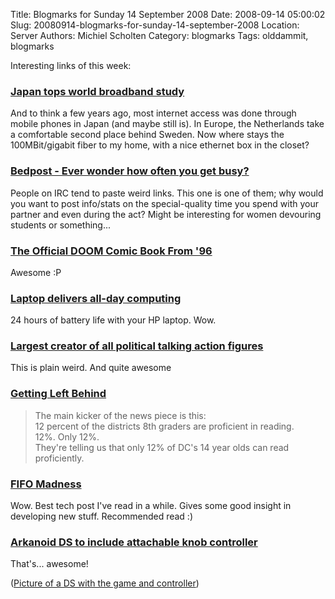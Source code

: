 Title: Blogmarks for Sunday 14 September 2008
Date: 2008-09-14 05:00:02
Slug: 20080914-blogmarks-for-sunday-14-september-2008
Location: Server
Authors: Michiel Scholten
Category: blogmarks
Tags: olddammit, blogmarks

<p>Interesting links of this week:</p>
<h3><a href="http://news.bbc.co.uk/2/hi/technology/7610534.stm">Japan tops world broadband study</a></h3>
<p>And to think a few years ago, most internet access was done through mobile phones in Japan (and maybe still is). In Europe, the Netherlands take a comfortable second place behind Sweden. Now where stays the 100MBit/gigabit fiber to my home, with a nice ethernet box in the closet?</p>
<h3><a href="http://bedposted.com/">Bedpost - Ever wonder how often you get busy?</a></h3>
<p>People on IRC tend to paste weird links. This one is one of them; why would you want to post info/stats on the special-quality time you spend with your partner and even during the act? Might be interesting for women devouring students or something...</p>
<h3><a href="http://www.bamkapow.com/the-official-doom-comic-book-from-96-1765-p.html">The Official DOOM Comic Book From '96</a></h3>
<p>Awesome :P</p>
<h3><a href="http://news.bbc.co.uk/1/hi/technology/7606686.stm">Laptop delivers all-day computing</a></h3>
<p>24 hours of battery life with your HP laptop. Wow.</p>
<h3><a href="http://herobuilders.com/political/default.htm">Largest creator of all political talking action figures</a></h3>
<p>This is plain weird. And quite awesome</p>
<h3><a href="http://www.leasticoulddo.com/forum/index.php?showtopic=27018">Getting Left Behind</a></h3>
<blockquote><p>The main kicker of the news piece is this:<br />
12 percent of the districts 8th graders are proficient in reading.<br />
12%. Only 12%.<br />
They're telling us that only 12% of DC's 14 year olds can read proficiently.</p></blockquote>
<h3><a href="http://www.dadhacker.com/blog/?p=1052">FIFO Madness</a></h3>
<p>Wow. Best tech post I've read in a while. Gives some good insight in developing new stuff. Recommended read :)</p>
<h3><a href="http://www.joystiq.com/2007/08/01/arkanoid-ds-to-include-attachable-knob-controller/">Arkanoid DS to include attachable knob controller</a></h3>
<p>That's... awesome!</p>

<p>(<a href="http://www.thaihandhelds.com/wp-content/uploads/2008/02/arkanoid-ds-20080219035336951.jpg">Picture of a DS with the game and controller</a>)</p>
